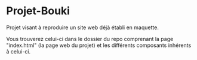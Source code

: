 # Projet-Bouki
Projet visant à reproduire un site web déjà établi en maquette.


Vous trouverez celui-ci dans le dossier du repo comprenant la page "index.html" (la page web du projet) et les différents composants inhérents à celui-ci.
